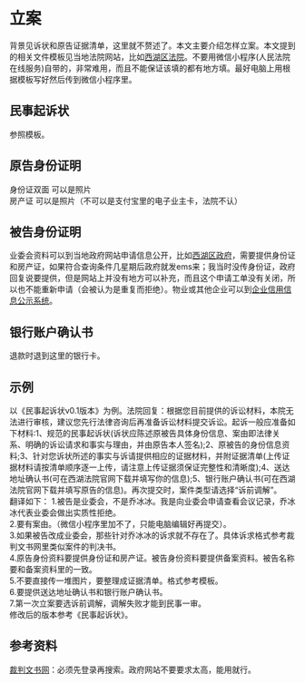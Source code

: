 # 立案
背景见诉状和原告证据清单，这里就不赘述了。本文主要介绍怎样立案。本文提到的相关文件模板见当地法院网站，比如[西湖区法院](http://court.hzxh.gov.cn/col/col1212999/index.html)。不要用微信小程序(人民法院在线服务)自带的，非常难用，而且不能保证该填的都有地方填。最好电脑上用根据模板写好然后传到微信小程序里。

## 民事起诉状
参照模板。

## 原告身份证明
身份证双面 可以是照片  
房产证 可以是照片（不可以是支付宝里的电子业主卡，法院不认）  

## 被告身份证明
业委会资料可以到当地政府网站申请信息公开，比如[西湖区政府](http://www.hzxh.gov.cn/xxgk/index.html)，需要提供身份证和房产证，如果符合查询条件几星期后政府就发ems来；我当时没传身份证，政府回复说要提供，但是网站上并没有地方可以补充，而且这个申请工单没有关闭，所以也不能重新申请（会被认为是重复而拒绝）。物业或其他企业可以到[企业信用信息公示系统](https://www.gsxt.gov.cn/index.html)。  

## 银行账户确认书
退款时退到这里的银行卡。

## 示例
以《民事起诉状v0.1版本》为例。法院回复：根据您目前提供的诉讼材料，本院无法进行审核，建议您先行法律咨询后再准备诉讼材料提交诉讼。起诉一般应准备如下材料:1、规范的民事起诉状(诉状应陈述原被告具体身份信息、案由即法律关系、明确的诉讼请求和事实与理由，并由原告本人签名);2、原被告的身份信息资料;3、针对您诉状所述的事实与诉请提供相应的证据材料，并附证据清单(上传证据材料请按清单顺序逐一上传，请注意上传证据须保证完整性和清晰度);4、送达地址确认书(可在西湖法院官网下载并填写你的信息);5、银行账户确认书(可在西湖法院官网下载并填写原告的信息)。再次提交时，案件类型请选择“诉前调解”。  
翻译如下：
1.被告是业委会，不是乔冰冰。我是向业委会申请查看会议记录，乔冰冰代表业委会做出实质性拒绝。  
2.要有案由。（微信小程序里加不了，只能电脑编辑好再提交）。  
3.如果被告改成业委会，那些针对乔冰冰的诉求就不存在了。具体诉求格式参考裁判文书网里类似案件的判决书。  
4.原告身份资料要提供身份证和房产证。被告身份资料要提供备案资料。被告名称要和备案资料里的一致。  
5.不要直接传一堆图片，要整理成证据清单。格式参考模板。  
6.要提供送达地址确认书和银行账户确认书。  
7.第一次立案要选诉前调解，调解失败才能到民事一审。  
修改后的版本参考《民事起诉状》。

## 参考资料
[裁判文书网](https://wenshu.court.gov.cn/)：必须先登录再搜索。政府网站不要要求太高，能用就行。